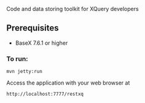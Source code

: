 Code and data storing toolkit for XQuery developers

## Prerequisites

* BaseX 7.6.1 or higher

### To run:

    mvn jetty:run

Access the application with your web browser at

    http://localhost:7777/restxq
